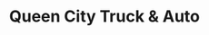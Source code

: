 ---
title: "Queen City Truck & Auto"
url: /manchester/queen-city-truck-und-auto/
shop: Autowerkstatt
---
